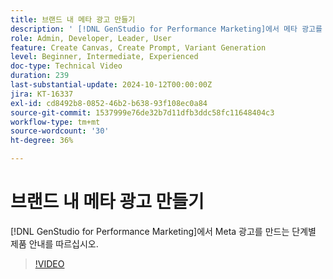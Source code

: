 ```yaml
---
title: 브랜드 내 메타 광고 만들기
description: ' [!DNL GenStudio for Performance Marketing]에서 메타 광고를 만드는 단계별 제품 둘러보기를 따르십시오.'
role: Admin, Developer, Leader, User
feature: Create Canvas, Create Prompt, Variant Generation
level: Beginner, Intermediate, Experienced
doc-type: Technical Video
duration: 239
last-substantial-update: 2024-10-12T00:00:00Z
jira: KT-16337
exl-id: cd8492b8-0852-46b2-b638-93f108ec0a84
source-git-commit: 1537999e76de32b7d11dfb3ddc58fc11648404c3
workflow-type: tm+mt
source-wordcount: '30'
ht-degree: 36%

---
```


# 브랜드 내 메타 광고 만들기

[!DNL GenStudio for Performance Marketing]에서 Meta 광고를 만드는 단계별 제품 안내를 따르십시오.

>[!VIDEO](https://video.tv.adobe.com/v/3435085/?learn=on&captions=kor)
